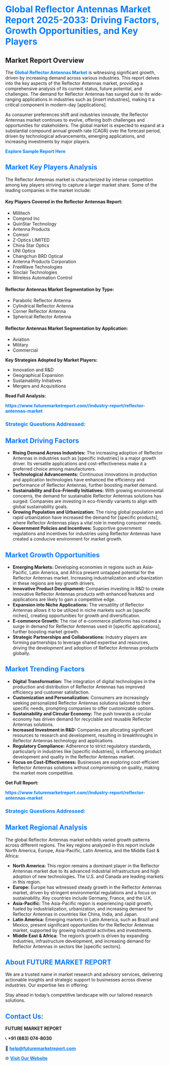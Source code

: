 <h1 style="color: #007BFF;">Global Reflector Antennas Market Report 2025-2033: Driving Factors, Growth Opportunities, and Key Players</h1>

<section id="overview">
<h2>Market Report Overview</h2>
<p>The <a href="https://www.futuremarketreport.com//industry-report/reflector-antennas-market" style="color: #007BFF; text-decoration: none;"><strong>Global Reflector Antennas Market</strong></a> is witnessing significant growth, driven by increasing demand across various industries. This report delves into the key aspects of the Reflector Antennas market, providing a comprehensive analysis of its current status, future potential, and challenges. The demand for Reflector Antennas has surged due to its wide-ranging applications in industries such as [insert industries], making it a critical component in modern-day [applications].</p>
<p>As consumer preferences shift and industries innovate, the Reflector Antennas market continues to evolve, offering both challenges and opportunities for stakeholders. The global market is expected to expand at a substantial compound annual growth rate (CAGR) over the forecast period, driven by technological advancements, emerging applications, and increasing investments by major players.</p>
</section>

<section id="overview">
<p><a href="https://www.futuremarketreport.com//request-sample/reportId=91698" style="color: #007BFF; text-decoration: none;"><strong>Explore Sample Report Here</strong></a></p>
</section>

<section id="key-players">
<h2 style="color: #007BFF;">Market Key Players Analysis</h2>
<p>The Reflector Antennas market is characterized by intense competition among key players striving to capture a larger market share. Some of the leading companies in the market include:</p>
<h4>Key Players Covered in the Reflector Antennas Report:</h4>
<ul><li>Millitech</li><li>Comprod Inc</li><li>QuinStar Technology</li><li>Antenna Products</li><li>Comsol</li><li>Z-Optics LIMITED</li><li>China Star Optics</li><li>UNI Optics</li><li>Changchun BRD Optical</li><li>Antenna Products Corporation</li><li>FreeWave Technologies</li><li>Sinclair Technologies</li><li>Wireless Automation Control</li></ul>
<h4>Reflector Antennas Market Segmentation by Type:</h4>
<ul><li>Parabolic Reflector Antenna</li><li>Cylindrical Reflector Antenna</li><li>Corner Reflector Antenna</li><li>Spherical Reflector Antenna</li></ul>

<h4>Reflector Antennas Market Segmentation by Application:</h4>
<ul><li>Aviation</li><li>Military</li><li>Commercial</li></ul>
<p><strong>Key Strategies Adopted by Market Players:</strong></p>
<ul>
<li>Innovation and R&D</li>
<li>Geographical Expansion</li>
<li>Sustainability Initiatives</li>
<li>Mergers and Acquisitions</li>
</ul>
</section>

<section>
<p><strong>Read Full Analysis: </strong></p><a href="https://www.futuremarketreport.com//industry-report/reflector-antennas-market" style="color: #007BFF; text-decoration: none;"><strong>https://www.futuremarketreport.com//industry-report/reflector-antennas-market</strong></a>
<h3 style="color: #007BFF;">Strategic Questions Addressed:</h3>
</section>

<section id="driving-factors">
<h2 style="color: #007BFF;">Market Driving Factors</h2>
<ul>
<li><strong>Rising Demand Across Industries:</strong> The increasing adoption of Reflector Antennas in industries such as [specific industries] is a major growth driver. Its versatile applications and cost-effectiveness make it a preferred choice among manufacturers.</li>
<li><strong>Technological Advancements:</strong> Continuous innovations in production and application technologies have enhanced the efficiency and performance of Reflector Antennas, further boosting market demand.</li>
<li><strong>Sustainability and Eco-Friendly Initiatives:</strong> With growing environmental concerns, the demand for sustainable Reflector Antennas solutions has surged. Companies are investing in eco-friendly variants to align with global sustainability goals.</li>
<li><strong>Growing Population and Urbanization:</strong> The rising global population and rapid urbanization have increased the demand for [specific products], where Reflector Antennas plays a vital role in meeting consumer needs.</li>
<li><strong>Government Policies and Incentives:</strong> Supportive government regulations and incentives for industries using Reflector Antennas have created a conducive environment for market growth.</li>
</ul>
</section>

<section id="growth-opportunities">
<h2 style="color: #007BFF;">Market Growth Opportunities</h2>
<ul>
<li><strong>Emerging Markets:</strong> Developing economies in regions such as Asia-Pacific, Latin America, and Africa present untapped potential for the Reflector Antennas market. Increasing industrialization and urbanization in these regions are key growth drivers.</li>
<li><strong>Innovative Product Development:</strong> Companies investing in R&D to create innovative Reflector Antennas products with enhanced features and applications are likely to gain a competitive edge.</li>
<li><strong>Expansion into Niche Applications:</strong> The versatility of Reflector Antennas allows it to be utilized in niche markets such as [specific niches], creating opportunities for growth and diversification.</li>
<li><strong>E-commerce Growth:</strong> The rise of e-commerce platforms has created a surge in demand for Reflector Antennas used in [specific applications], further boosting market growth.</li>
<li><strong>Strategic Partnerships and Collaborations:</strong> Industry players are forming partnerships to leverage shared expertise and resources, driving the development and adoption of Reflector Antennas products globally.</li>
</ul>
</section>

<section id="trending-factors">
<h2 style="color: #007BFF;">Market Trending Factors</h2>
<ul>
<li><strong>Digital Transformation:</strong> The integration of digital technologies in the production and distribution of Reflector Antennas has improved efficiency and customer satisfaction.</li>
<li><strong>Customization and Personalization:</strong> Consumers are increasingly seeking personalized Reflector Antennas solutions tailored to their specific needs, prompting companies to offer customizable options.</li>
<li><strong>Sustainability and Circular Economy:</strong> The push towards a circular economy has driven demand for recyclable and reusable Reflector Antennas solutions.</li>
<li><strong>Increased Investment in R&D:</strong> Companies are allocating significant resources to research and development, resulting in breakthroughs in Reflector Antennas technology and applications.</li>
<li><strong>Regulatory Compliance:</strong> Adherence to strict regulatory standards, particularly in industries like [specific industries], is influencing product development and quality in the Reflector Antennas market.</li>
<li><strong>Focus on Cost-Effectiveness:</strong> Businesses are exploring cost-efficient Reflector Antennas solutions without compromising on quality, making the market more competitive.</li>
</ul>
</section>

<section>
<p><strong>Get Full Report: </strong></p><a href="https://www.futuremarketreport.com//industry-report/reflector-antennas-market" style="color: #007BFF; text-decoration: none;"><strong>https://www.futuremarketreport.com//industry-report/reflector-antennas-market</strong></a>
<h3 style="color: #007BFF;">Strategic Questions Addressed:</h3>
</section>


<section id="regional-analysis">
<h2 style="color: #007BFF;">Market Regional Analysis</h2>
<p>The global Reflector Antennas market exhibits varied growth patterns across different regions. The key regions analyzed in this report include North America, Europe, Asia-Pacific, Latin America, and the Middle East & Africa:</p>
<ul>
<li><strong>North America:</strong> This region remains a dominant player in the Reflector Antennas market due to its advanced industrial infrastructure and high adoption of new technologies. The U.S. and Canada are leading markets in this region.</li>
<li><strong>Europe:</strong> Europe has witnessed steady growth in the Reflector Antennas market, driven by stringent environmental regulations and a focus on sustainability. Key countries include Germany, France, and the U.K.</li>
<li><strong>Asia-Pacific:</strong> The Asia-Pacific region is experiencing rapid growth, fueled by industrialization, urbanization, and increasing demand for Reflector Antennas in countries like China, India, and Japan.</li>
<li><strong>Latin America:</strong> Emerging markets in Latin America, such as Brazil and Mexico, present significant opportunities for the Reflector Antennas market, supported by growing industrial activities and investments.</li>
<li><strong>Middle East & Africa:</strong> The region’s growth is driven by expanding industries, infrastructure development, and increasing demand for Reflector Antennas in sectors like [specific sectors].</li>
</ul>
</section>

<footer>
<h2 style="color: #007BFF;">About FUTURE MARKET REPORT</h2>
<p>We are a trusted name in market research and advisory services, delivering actionable insights and strategic support to businesses across diverse industries. Our expertise lies in offering:</p>

<p>Stay ahead in today’s competitive landscape with our tailored research solutions.</p>

<h2 style="color: #007BFF;">Contact Us:</h2>
<p><strong>FUTURE MARKET REPORT</strong></p>
<p>📞 <strong>+91 (883) 074-8030</strong></p>
<p>📧 <strong><a href="mailto:help@futuremarketreport.com" style="color: #007BFF;">help@futuremarketreport.com</a></strong></p>
<p>🌐 <strong><a href="https://www.futuremarketreport.com/" style="color: #007BFF;">Visit Our Website</a></strong></p>
</footer>